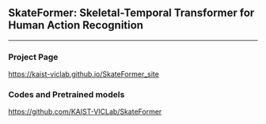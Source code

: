 ## SkateFormer: Skeletal-Temporal Transformer for Human Action Recognition

---
### Project Page

https://kaist-viclab.github.io/SkateFormer_site

### Codes and Pretrained models

https://github.com/KAIST-VICLab/SkateFormer

